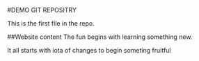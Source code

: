 #DEMO GIT REPOSITRY

This is the first file in the repo.

##Website content
The fun begins with learning something new.

It all starts with iota of changes to begin someting fruitful

